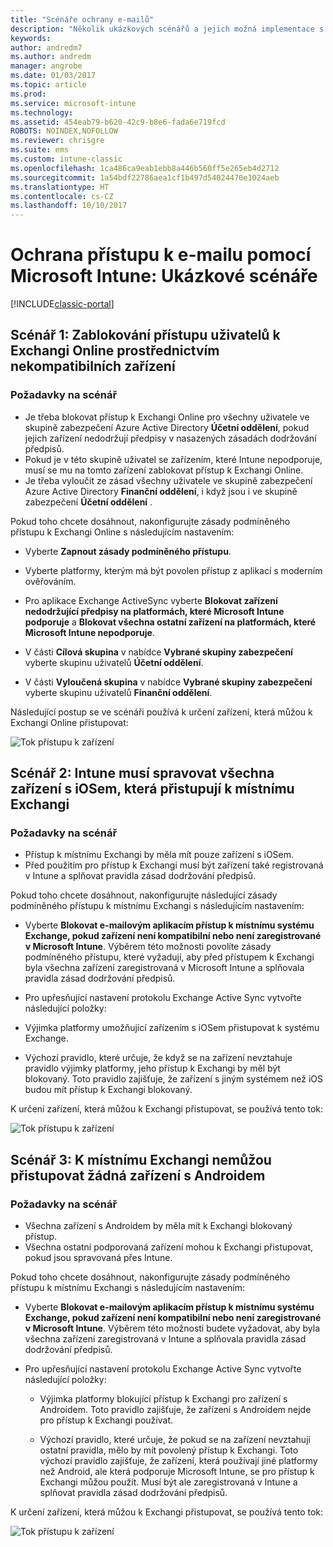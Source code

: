```yaml
---
title: "Scénáře ochrany e-mailů"
description: "Několik ukázkových scénářů a jejich možná implementace s podmíněným přístupem"
keywords: 
author: andredm7
ms.author: andredm
manager: angrobe
ms.date: 01/03/2017
ms.topic: article
ms.prod: 
ms.service: microsoft-intune
ms.technology: 
ms.assetid: 454eab79-b620-42c9-b8e6-fada6e719fcd
ROBOTS: NOINDEX,NOFOLLOW
ms.reviewer: chrisgre
ms.suite: ems
ms.custom: intune-classic
ms.openlocfilehash: 1ca486ca9eab1ebb8a446b560ff5e265eb4d2712
ms.sourcegitcommit: 1a54bdf22786aea1cf1b497d54024470e1024aeb
ms.translationtype: HT
ms.contentlocale: cs-CZ
ms.lasthandoff: 10/10/2017
---
```

# <a name="protect-access-to-email-with-microsoft-intune-example-scenarios"></a>Ochrana přístupu k e-mailu pomocí Microsoft Intune: Ukázkové scénáře

[!INCLUDE[classic-portal](../includes/classic-portal.md)]

## <a name="scenario-1-block-users-from-using-noncompliant-devices-to-access-exchange-online"></a>Scénář 1: Zablokování přístupu uživatelů k Exchangi Online prostřednictvím nekompatibilních zařízení
### <a name="scenario-requirements"></a>Požadavky na scénář
- Je třeba blokovat přístup k Exchangi Online pro všechny uživatele ve skupině zabezpečení Azure Active Directory **Účetní oddělení**, pokud jejich zařízení nedodržují předpisy v nasazených zásadách dodržování předpisů.
- Pokud je v této skupině uživatel se zařízením, které Intune nepodporuje, musí se mu na tomto zařízení zablokovat přístup k Exchangi Online.
- Je třeba vyloučit ze zásad všechny uživatele ve skupině zabezpečení Azure Active Directory **Finanční oddělení**, i když jsou i ve skupině zabezpečení **Účetní oddělení** .

Pokud toho chcete dosáhnout, nakonfigurujte zásady podmíněného přístupu k Exchangi Online s následujícím nastavením:

- Vyberte **Zapnout zásady podmíněného přístupu**.

- Vyberte platformy, kterým má být povolen přístup z aplikací s moderním ověřováním.
- Pro aplikace Exchange ActiveSync vyberte **Blokovat zařízení nedodržující předpisy na platformách, které Microsoft Intune podporuje** a **Blokovat všechna ostatní zařízení na platformách, které Microsoft Intune nepodporuje**.
-   V části **Cílová skupina** v nabídce **Vybrané skupiny zabezpečení** vyberte skupinu uživatelů **Účetní oddělení**.

-   V části **Vyloučená skupina** v nabídce **Vybrané skupiny zabezpečení** vyberte skupinu uživatelů **Finanční oddělení**.


Následující postup se ve scénáři používá k určení zařízení, která můžou k Exchangi Online přistupovat:

![Tok přístupu k zařízení](./media/ConditionalAccess8-5.png)

## <a name="scenario-2-all-ios-devices-that-access-exchange-on-premises-must-be-managed-by-intune"></a>Scénář 2: Intune musí spravovat všechna zařízení s iOSem, která přistupují k místnímu Exchangi
### <a name="scenario-requirements"></a>Požadavky na scénář
- Přístup k místnímu Exchangi by měla mít pouze zařízení s iOSem.
- Před použitím pro přístup k Exchangi musí být zařízení také registrovaná v Intune a splňovat pravidla zásad dodržování předpisů.

Pokud toho chcete dosáhnout, nakonfigurujte následující zásady podmíněného přístupu k místnímu Exchangi s následujícím nastavením:

-   Vyberte **Blokovat e-mailovým aplikacím přístup k místnímu systému Exchange, pokud zařízení není kompatibilní nebo není zaregistrované v Microsoft Intune**. Výběrem této možnosti povolíte zásady podmíněného přístupu, které vyžadují, aby před přístupem k Exchangi byla všechna zařízení zaregistrovaná v Microsoft Intune a splňovala pravidla zásad dodržování předpisů.

-   Pro upřesňující nastavení protokolu Exchange Active Sync vytvořte následující položky:

  -   Výjimka platformy umožňující zařízením s iOSem přistupovat k systému Exchange.   

  -   Výchozí pravidlo, které určuje, že když se na zařízení nevztahuje pravidlo výjimky platformy, jeho přístup k Exchangi by měl být blokovaný. Toto pravidlo zajišťuje, že zařízení s jiným systémem než iOS budou mít přístup k Exchangi blokovaný.

K určení zařízení, která můžou k Exchangi přistupovat, se používá tento tok:

![Tok přístupu k zařízení](./media/ConditionalAccess8-3.png)

## <a name="scenario-3-no-android-devices-can-access-exchange-on-premises"></a>Scénář 3: K místnímu Exchangi nemůžou přistupovat žádná zařízení s Androidem
### <a name="scenario-requirements"></a>Požadavky na scénář
- Všechna zařízení s Androidem by měla mít k Exchangi blokovaný přístup.
- Všechna ostatní podporovaná zařízení mohou k Exchangi přistupovat, pokud jsou spravovaná přes Intune.

Pokud toho chcete dosáhnout, nakonfigurujte zásady podmíněného přístupu k místnímu Exchangi s následujícím nastavením:

-   Vyberte **Blokovat e-mailovým aplikacím přístup k místnímu systému Exchange, pokud zařízení není kompatibilní nebo není zaregistrované v Microsoft Intune**. Výběrem této možnosti budete vyžadovat, aby byla všechna zařízení zaregistrovaná v Intune a splňovala pravidla zásad dodržování předpisů.

- Pro upřesňující nastavení protokolu Exchange Active Sync vytvořte následující položky:
  -   Výjimka platformy blokující přístup k Exchangi pro zařízení s Androidem. Toto pravidlo zajišťuje, že zařízení s Androidem nejde pro přístup k Exchangi používat.

  -   Výchozí pravidlo, které určuje, že pokud se na zařízení nevztahují ostatní pravidla, mělo by mít povolený přístup k Exchangi. Toto výchozí pravidlo zajišťuje, že zařízení, která používají jiné platformy než Android, ale která podporuje Microsoft Intune, se pro přístup k Exchangi můžou použít. Musí být ale zaregistrovaná v Intune a splňovat pravidla zásad dodržování předpisů.

K určení zařízení, která můžou k Exchangi přistupovat, se používá tento tok:

![Tok přístupu k zařízení](./media/ConditionalAccess8-4.png)

